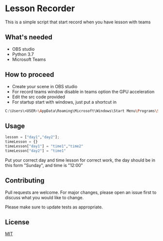 # Lesson Recorder 

This is a simple script that start record when you have lesson with teams

## What's needed
- OBS studio
- Python 3.7
- Microsoft Teams
## How to proceed
- Create your scene in OBS studio
- For record teams window disable in teams option the GPU acceleration 
- Edit the src code provided 
- For startup start with windows, just put a shortcut in 
```bash
C:\Users\<USER>\AppData\Roaming\Microsoft\Windows\Start Menu\Programs\Startup"
```
## Usage

```python
lesson = ["day1","day2"];
timeLesson = {}
timeLesson["day1"] = "time1","time2"
timeLesson["day2"] = "time1"
```
Put your correct day and time lesson for correct work, the day should be in this form "Sunday", and time is "12:00"
## Contributing
Pull requests are welcome. For major changes, please open an issue first to discuss what you would like to change.

Please make sure to update tests as appropriate.

## License
[MIT](https://choosealicense.com/licenses/mit/)
